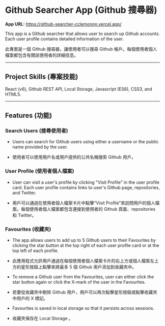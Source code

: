 # Github Searcher App (Github 搜尋器)

**App URL:** https://github-searcher-cclemonnn.vercel.app/

This app is a Github searcher that allows user to search up Github accounts. Each user profile contains detailed information of the user.

此專案是一個 Github 搜尋器，讓使用者可以搜尋 Github 帳戶。每個使用者個人檔案都包含有關該使用者的詳細信息。

---

## Project Skills (專案技能)

React (v6), Github REST API, Local Storage, Javascript (ES6), CSS3, and HTML5.

---

## Features (功能)

### Search Users (搜尋使用者)

- Users can search for Github users using either a username or the public name provided by the user.

- 使用者可以使用用戶名或用戶提供的公共名稱搜索 Github 用戶。

### User Profile (使用者個人檔案)

- User can visit a user's profile by clicking "Visit Profile" in the user profile card. Each user profile contains links to user's Github page, repositories, and Twitter.

- 用戶可以通過在使用者個人檔案卡片中點擊“Visit Profile”來訪問用戶的個人檔案。每個使用者個人檔案都包含連接到使用者的 Github 頁面、repositories 和 Twitter。

### Favourites (收藏夾)

- The app allows users to add up to 5 Github users to their Favourites by clicking the star button at the top right of each user profile card or at the top left of each profile.

- 此應用程式允許用戶通過在每個使用者個人檔案卡片的右上方或個人檔案左上方的星形按鈕上點擊來將最多 5 個 Github 用戶添加到收藏夾中。

- To remove a Github user from the Favourites, user can either click the star button again or click the X-mark of the user in the Favourites.

- 若要從收藏夾中刪除 Github 用戶，用戶可以再次點擊星形按鈕或點擊收藏夾中用戶的 X 標記。

- Favourites is saved in local storage so that it persists across sessions.

- 收藏夾保存在 Local Storage 。
